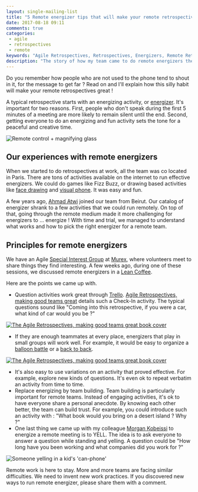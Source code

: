 ```yaml
---
layout: single-mailing-list
title: "5 Remote energizer tips that will make your remote retrospectives rock"
date: 2017-08-18 09:11
comments: true
categories:
 - agile
 - retrospectives
 - remote
keywords: "Agile Retrospectives, Retrospectives, Energizers, Remote Retrospectives, Remote Energizers, Remote Agile Retrospective Energizers, Remote Agile Energizers, Agile Energizers, Remote Retrospectives Energizers" 
description: "The story of how my team came to do remote energizers the way they do them, and tips for your remote energizers"
---
```

Do you remember how people who are not used to the phone tend to shout in it, for the message to get far ? Read on and I'll explain how this silly habit will make your remote retrospectives great !

A typical retrospective starts with an energizing activity, or [energizer](http://www.funretrospectives.com/category/energizer/). It's important for two reasons. First, people who don't speak during the first 5 minutes of a meeting are more likely to remain silent until the end. Second, getting everyone to do an energizing and fun activity sets the tone for a peaceful and creative time.

![Remote control + magnifying glass]({{site.url}}{{site.baseurl}}/imgs/2017-08-18-5-remote-energizer-tips-that-will-make-your-remote-retrospectives-rock/remote-plus-retro.jpg)

## Our experiences with remote energizers

When we started to do retrospectives at work, all the team was co located in Paris. There are tons of activities available on the internet to run effective energizers. We could do games like Fizz Buzz, or drawing based activities like [face drawing](http://www.funretrospectives.com/collaborative-face-drawing/) and [visual phone](http://www.funretrospectives.com/visual-phone/). It was easy and fun.

A few years ago, [Ahmad Atwi](https://ahmadatwi.me/) joined our team from Beirut. Our catalog of energizer shrank to a few activities that we could run remotely. On top of that, going through the remote medium made it more challenging for energizers to ... energize ! With time and trial, we managed to understand what works and how to pick the right energizer for a remote team.

## Principles for remote energizers

We have an Agile [Special Interest Group](https://en.wikipedia.org/wiki/Special_Interest_Group) at [Murex](https://www.murex.com/), where volunteers meet to share things they find interesting. A few weeks ago, during one of these sessions, we discussed remote energizers in a [Lean Coffee](http://leancoffee.org/).

Here are the points we came up with.

*   Question activities work great through [Trello](https://trello.com/agileretrospectives). [Agile Retrospectives, making good teams great](https://www.amazon.com/gp/product/0977616649/ref=as_li_tl?ie=UTF8&camp=1789&creative=9325&creativeASIN=0977616649&linkCode=as2&tag=pbourgau-20&linkId=2b51890b8e8909b6f2223ca69ec3b26f) details such a Check-In activity. The typical questions sound like "Coming into this retrospective, if you were a car, what kind of car would you be ?"

[![The Agile Retrospectives, making good teams great book cover]({{site.url}}{{site.baseurl}}/imgs/2017-08-18-5-remote-energizer-tips-that-will-make-your-remote-retrospectives-rock/agile-retros.jpg)](https://www.amazon.com/gp/product/0977616649/ref=as_li_tl?ie=UTF8&camp=1789&creative=9325&creativeASIN=0977616649&linkCode=as2&tag=pbourgau-20&linkId=2b51890b8e8909b6f2223ca69ec3b26f)

*   If they are enough teammates at every place, energizers that play in small groups will work well. For example, it would be easy to organize a [balloon battle](http://www.funretrospectives.com/the-balloon-battle/) or a [back to back](http://www.funretrospectives.com/back-to-back/).

[![The Agile Retrospectives, making good teams great book cover]({{site.url}}{{site.baseurl}}/imgs/2017-08-18-5-remote-energizer-tips-that-will-make-your-remote-retrospectives-rock/multi-site-team.png)](https://martinfowler.com/articles/remote-or-co-located.html)

*   It's also easy to use variations on an activity that proved effective. For example, explore new kinds of questions. It's even ok to repeat verbatim an activity from time to time.
*   Replace energizing by team building. Team building is particularly important for remote teams. Instead of engaging activities, it's ok to have everyone share a personal anecdote. By knowing each other better, the team can build trust. For example, you could introduce such an activity with : "What book would you bring on a desert island ? Why ?"
*   One last thing we came up with my colleague [Morgan Kobeissi](https://twitter.com/mc_moe) to energize a remote meeting is to YELL. The idea is to ask everyone to answer a question while standing and yelling. A question could be "How long have you been working and what companies did you work for ?"

![Someone yelling in a kid's 'can-phone']({{site.url}}{{site.baseurl}}/imgs/2017-08-18-5-remote-energizer-tips-that-will-make-your-remote-retrospectives-rock/yell.jpg)

Remote work is here to stay. More and more teams are facing similar difficulties. We need to invent new work practices. If you discovered new ways to run remote energizer, please share them with a comment.
